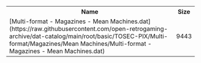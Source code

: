 <table>
<tr><th>Name</th><th>Size</th></tr>
<tr><td>
[Multi-format - Magazines - Mean Machines.dat](https://raw.githubusercontent.com/open-retrogaming-archive/dat-catalog/main/root/basic/TOSEC-PIX/Multi-format/Magazines/Mean Machines/Multi-format - Magazines - Mean Machines.dat)
</td><td>9443</td></tr>
</table>

